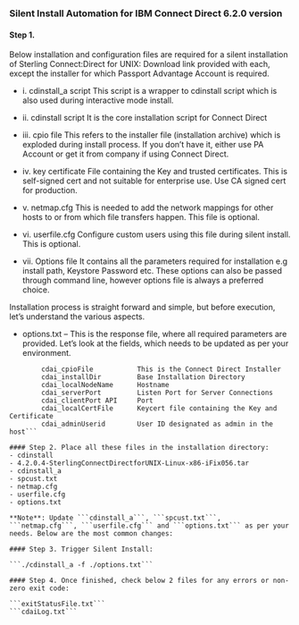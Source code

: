 ### Silent Install Automation for IBM Connect Direct 6.2.0 version


#### Step 1. 
Below installation and configuration files are required for a silent installation of Sterling Connect:Direct for UNIX:
Download link provided with each, except the installer for which Passport Advantage Account is required.

- i. cdinstall_a script
This script is a wrapper to cdinstall script which is also used during interactive mode install.

- ii. cdinstall script
It is the core installation script for Connect Direct

- iii. cpio file
This refers to the installer file (installation archive) which is exploded during install process. If you don’t have it, either use PA Account or get it from company if using Connect Direct.

- iv. key certificate
File containing the Key and trusted certificates. This is self-signed cert and not suitable for enterprise use. Use CA signed cert for production.

- v. netmap.cfg
This is needed to add the network mappings for other hosts to or from which file transfers happen. This file is optional.

- vi. userfile.cfg
Configure custom users using this file during silent install. This is optional.

- vii. Options file
It contains all the parameters required for installation e.g install path, Keystore Password etc. These options can also be passed through command line, however options file is always a preferred choice.

Installation process is straight forward and simple, but before execution, let’s understand the various aspects.

- options.txt – This is the response file, where all required parameters are provided. Let’s look at the fields, which needs to be updated as per your environment.

```        Parameter	            Description
        cdai_cpioFile	        This is the Connect Direct Installer
        cdai_installDir	        Base Installation Directory
        cdai_localNodeName	    Hostname
        cdai_serverPort	        Listen Port for Server Connections
        cdai_clientPort	API     Port
        cdai_localCertFile	    Keycert file containing the Key and Certificate
        cdai_adminUserid	    User ID designated as admin in the host```

#### Step 2. Place all these files in the installation directory:
- cdinstall
- 4.2.0.4-SterlingConnectDirectforUNIX-Linux-x86-iFix056.tar
- cdinstall_a
- spcust.txt
- netmap.cfg
- userfile.cfg
- options.txt

**Note**: Update ```cdinstall_a```, ```spcust.txt```, ```netmap.cfg```, ```userfile.cfg``` and ```options.txt``` as per your needs. Below are the most common changes:

#### Step 3. Trigger Silent Install:

```./cdinstall_a -f ./options.txt```

#### Step 4. Once finished, check below 2 files for any errors or non-zero exit code:

```exitStatusFile.txt```
```cdaiLog.txt```
